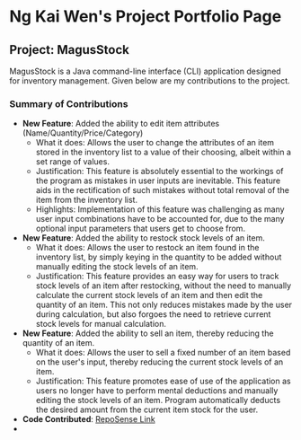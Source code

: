 # Ng Kai Wen's Project Portfolio Page

## Project: MagusStock
MagusStock is a Java command-line interface (CLI) application designed for inventory management.
Given below are my contributions to the project.

### Summary of Contributions
* **New Feature**: Added the ability to edit item attributes (Name/Quantity/Price/Category)
  * What it does: Allows the user to change the attributes of an item stored in the inventory list to a value of
  their choosing, albeit within a set range of values.
  * Justification: This feature is absolutely essential to the workings of the program as mistakes in user inputs
  are inevitable. This feature aids in the rectification of such mistakes without total removal of the item from
  the inventory list.
  * Highlights: Implementation of this feature was challenging as many user input combinations have to be accounted
  for, due to the many optional input parameters that users get to choose from.
*  **New Feature**: Added the ability to restock stock levels of an item.
    * What it does: Allows the user to restock an item found in the inventory list, by simply keying in the quantity to
    be added without manually editing the stock levels of an item.
    * Justification: This feature provides an easy way for users to track stock levels of an item after restocking,
    without the need to manually calculate the current stock levels of an item and then edit the quantity of an item.
    This not only reduces mistakes made by the user during calculation, but also forgoes the need to retrieve current
    stock levels for manual calculation.
* **New Feature**: Added the ability to sell an item, thereby reducing the quantity of an item.
  * What it does: Allows the user to sell a fixed number of an item based on the user's input, thereby reducing
  the current stock levels of an item.
  * Justification: This feature promotes ease of use of the application as users no longer have to perform mental
  deductions and manually editing the stock levels of an item. Program automatically deducts the desired amount from
  the current item stock for the user.
* **Code Contributed**: [RepoSense Link](https://nus-cs2113-ay2223s2.github.io/tp-dashboard/?search=ngkaiwen123&breakdown=true)
* 